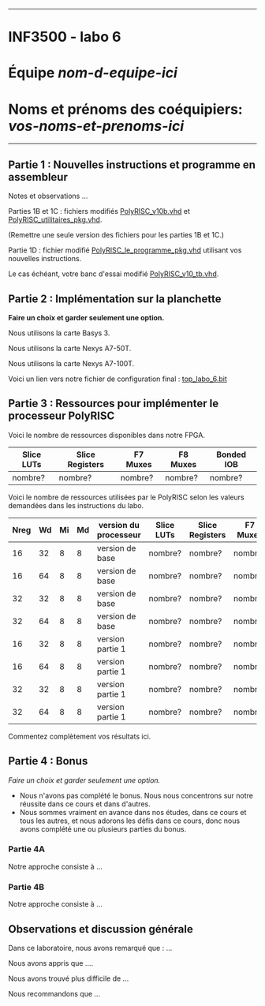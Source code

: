 
------------------------------------------------------------------------

# INF3500 - labo 6
# Équipe *nom-d-equipe-ici*
# Noms et prénoms des coéquipiers: *vos-noms-et-prenoms-ici*

------------------------------------------------------------------------

## Partie 1 : Nouvelles instructions et programme en assembleur

Notes et observations ...

Parties 1B et 1C : fichiers modifiés [PolyRISC_v10b.vhd](sources/PolyRISC_v10b.vhd) et [PolyRISC_utilitaires_pkg.vhd](sources/PolyRISC_utilitaires_pkg.vhd).

(Remettre une seule version des fichiers pour les parties 1B et 1C.)

Partie 1D : fichier modifié [PolyRISC_le_programme_pkg.vhd](sources/PolyRISC_le_programme_pkg.vhd) utilisant vos nouvelles instructions.

Le cas échéant, votre banc d'essai modifié [PolyRISC_v10_tb.vhd](sources/PolyRISC_v10_tb.vhd).

## Partie 2 : Implémentation sur la planchette

**Faire un choix et garder seulement une option.**

Nous utilisons la carte Basys 3.

Nous utilisons la carte Nexys A7-50T.

Nous utilisons la carte Nexys A7-100T.

Voici un lien vers notre fichier de configuration final : [top_labo_6.bit](synthese-implementation/top_labo_6.bit)

## Partie 3 : Ressources pour implémenter le processeur PolyRISC

Voici le nombre de ressources disponibles dans notre FPGA.

Slice LUTs | Slice Registers | F7 Muxes | F8 Muxes | Bonded IOB
---------- | --------------- | -------- | -------- | ----------
nombre? | nombre? | nombre? | nombre? | nombre?

Voici le nombre de ressources utilisées par le PolyRISC selon les valeurs demandées dans les instructions du labo.

Nreg | Wd | Mi | Md | version du processeur | Slice LUTs | Slice Registers | F7 Muxes | F8 Muxes | Bonded IOB
---- | -- | -- | -- | --------------------- | ---------- | --------------- | -------- | -------- | ------------
16   | 32 | 8  | 8  | version de base       | nombre?    | nombre?         | nombre?  | nombre?  | nombre?
16   | 64 | 8  | 8  | version de base       | nombre?    | nombre?         | nombre?  | nombre?  | nombre?
32   | 32 | 8  | 8  | version de base       | nombre?    | nombre?         | nombre?  | nombre?  | nombre?
32   | 64 | 8  | 8  | version de base       | nombre?    | nombre?         | nombre?  | nombre?  | nombre?
16   | 32 | 8  | 8  | version partie 1      | nombre?    | nombre?         | nombre?  | nombre?  | nombre?
16   | 64 | 8  | 8  | version partie 1      | nombre?    | nombre?         | nombre?  | nombre?  | nombre?
32   | 32 | 8  | 8  | version partie 1      | nombre?    | nombre?         | nombre?  | nombre?  | nombre?
32   | 64 | 8  | 8  | version partie 1      | nombre?    | nombre?         | nombre?  | nombre?  | nombre?

Commentez complètement vos résultats ici.


## Partie 4 : Bonus

*Faire un choix et garder seulement une option.*
- Nous n'avons pas complété le bonus. Nous nous concentrons sur notre réussite dans ce cours et dans d'autres.
- Nous sommes vraiment en avance dans nos études, dans ce cours et tous les autres, et nous adorons les défis dans ce cours, donc nous avons complété une ou plusieurs parties du bonus.

### Partie 4A

Notre approche consiste à ...

### Partie 4B

Notre approche consiste à ...


## Observations et discussion générale

Dans ce laboratoire, nous avons remarqué que : ...

Nous avons appris que ....

Nous avons trouvé plus difficile de ...

Nous recommandons que ...
